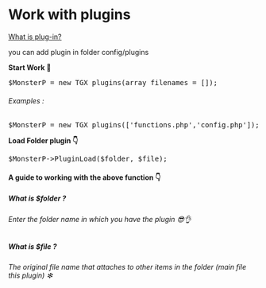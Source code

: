 # Work with plugins

<a href="https://en.m.wikipedia.org/wiki/Plug-in_(computing)"> What is plug-in? </a>

you can add plugin in folder config/plugins

<b> Start Work 🔘 </b>
<pre>$MonsterP = new TGX_plugins(array filenames = []);</pre>
<h6> Examples : </h6>
<pre>$MonsterP = new TGX_plugins(['functions.php','config.php']);</pre>

<b> Load Folder plugin 👇 </b>
<pre>$MonsterP->PluginLoad($folder, $file);</pre>
<h4> A guide to working with the above function 👇 </h6>
<h5> What is $folder ? </h5>
<h6> Enter the folder name in which you have the plugin 😎👌 </h6>
<h5> What is $file ? </h5>
<h6> The original file name that attaches to other items in the folder (main file this plugin) ❇ </h6>

